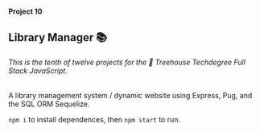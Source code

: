 #### Project 10

## Library Manager 📚

###### This is the tenth of twelve projects for the 🏡 Treehouse Techdegree Full Stack JavaScript.

A library management system / dynamic website using Express, Pug, and the SQL ORM Sequelize.

`npm i` to install dependences, then `npm start` to run.
